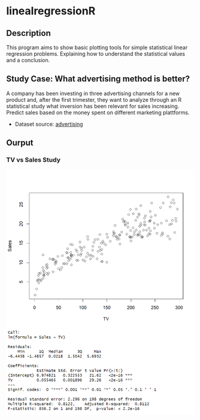 # linealregressionR

## Description
This program aims to show basic plotting tools for simple statistical linear regression problems.
Explaining how to understand the statistical values and a conclusion.

## Study Case: What advertising method is better?

A company has been investing in three advertising channels for a new product and, after the first trimester, they want to analyze
through an R statistical study what inversion has been relevant for sales increasing. Predict sales based on the money spent on different 
marketing plattforms.
- Dataset source: [advertising](https://www.kaggle.com/code/ashydv/sales-prediction-simple-linear-regression/notebook)

## Ourput

### TV vs Sales Study


![scatter plot for TV&Sales relationship.](./image/tv-sales-lrplot.png)
![Summary for TV&Sales statistical values.](./image/tv-sales-summary.png)
